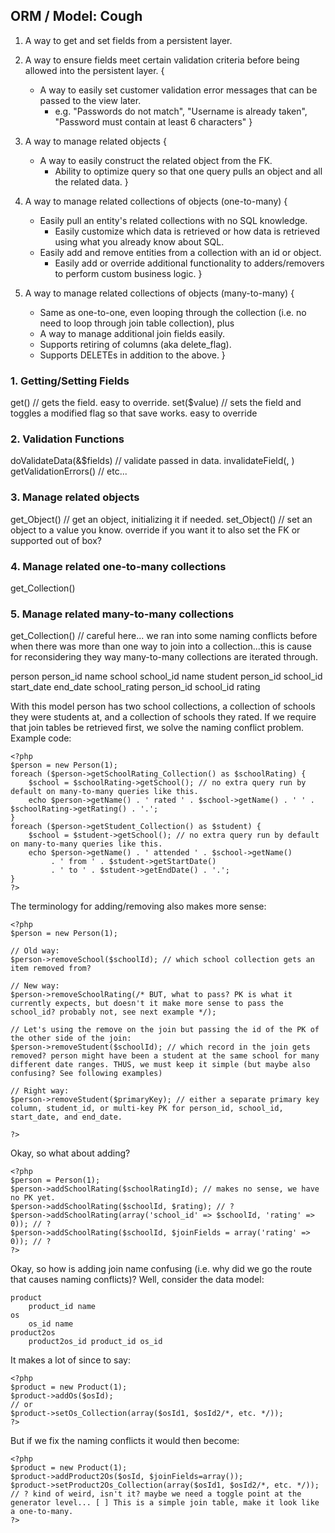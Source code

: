 ORM / Model: Cough
------------------

1. A way to get and set fields from a persistent layer.

2. A way to ensure fields meet certain validation criteria before being allowed into the persistent layer. {
	* A way to easily set customer validation error messages that can be passed to the view later.
		* e.g. "Passwords do not match", "Username is already taken", "Password must contain at least 6 characters"
}

3. A way to manage related objects {
	* A way to easily construct the related object from the FK.
		* Ability to optimize query so that one query pulls an object and all the related data.
}

4. A way to manage related collections of objects (one-to-many) {
	* Easily pull an entity's related collections with no SQL knowledge.
		* Easily customize which data is retrieved or how data is retrieved using what you already know about SQL.
	* Easily add and remove entities from a collection with an id or object.
		* Easily add or override additional functionality to adders/removers to perform custom business logic.
}

5. A way to manage related collections of objects (many-to-many) {
	* Same as one-to-one, even looping through the collection (i.e. no need to loop through join table collection), plus
	* A way to manage additional join fields easily.
	* Supports retiring of columns (aka delete_flag).
	* Supports DELETEs in addition to the above.
}


### 1. Getting/Setting Fields ###
get<field>() // gets the field. easy to override.
set<field>($value) // sets the field and toggles a modified flag so that save works. easy to override

### 2. Validation Functions ###
doValidateData(&$fields) // validate passed in data.
invalidateField(<field>, <message>)
getValidationErrors()
// etc...

### 3. Manage related objects ###
get<object>_Object() // get an object, initializing it if needed.
set<object>_Object() // set an object to a value you know. override if you want it to also set the FK or supported out of box?

### 4. Manage related one-to-many collections ###
get<collection>_Collection()

### 5. Manage related many-to-many collections ###
get<collection>_Collection() // careful here... we ran into some naming conflicts before when there was more than one way to join into a collection...this is cause for reconsidering they way many-to-many collections are iterated through.

person
	person_id name
school
	school_id name
student
	person_id school_id start_date end_date
school_rating
	person_id school_id rating

With this model person has two school collections, a collection of schools they were students at, and a collection of schools they rated. If we require that join tables be retrieved first, we solve the naming conflict problem. Example code:

	<?php
	$person = new Person(1);
	foreach ($person->getSchoolRating_Collection() as $schoolRating) {
		$school = $schoolRating->getSchool(); // no extra query run by default on many-to-many queries like this.
		echo $person->getName() . ' rated ' . $school->getName() . ' ' . $schoolRating->getRating() . '.';
	}
	foreach ($person->getStudent_Collection() as $student) {
		$school = $student->getSchool(); // no extra query run by default on many-to-many queries like this.
		echo $person->getName() . ' attended ' . $school->getName()
		     . ' from ' . $student->getStartDate()
		     . ' to ' . $student->getEndDate() . '.';
	}
	?>

The terminology for adding/removing also makes more sense:

	<?php
	$person = new Person(1);
	
	// Old way:
	$person->removeSchool($schoolId); // which school collection gets an item removed from?
	
	// New way:
	$person->removeSchoolRating(/* BUT, what to pass? PK is what it currently expects, but doesn't it make more sense to pass the school_id? probably not, see next example */);
	
	// Let's using the remove on the join but passing the id of the PK of the other side of the join:
	$person->removeStudent($schoolId); // which record in the join gets removed? person might have been a student at the same school for many different date ranges. THUS, we must keep it simple (but maybe also confusing? See following examples)
	
	// Right way:
	$person->removeStudent($primaryKey); // either a separate primary key column, student_id, or multi-key PK for person_id, school_id, start_date, and end_date.
	
	?>

Okay, so what about adding?

	<?php
	$person = Person(1);
	$person->addSchoolRating($schoolRatingId); // makes no sense, we have no PK yet.
	$person->addSchoolRating($schoolId, $rating); // ?
	$person->addSchoolRating(array('school_id' => $schoolId, 'rating' => 0)); // ?
	$person->addSchoolRating($schoolId, $joinFields = array('rating' => 0)); // ?
	?>
	

Okay, so how is adding join name confusing (i.e. why did we go the route that causes naming conflicts)? Well, consider the data model:

	product
		product_id name
	os
		os_id name
	product2os
		product2os_id product_id os_id

It makes a lot of since to say:

	<?php
	$product = new Product(1);
	$product->addOs($osId);
	// or
	$product->setOs_Collection(array($osId1, $osId2/*, etc. */));
	?>

But if we fix the naming conflicts it would then become:

	<?php
	$product = new Product(1);
	$product->addProduct2Os($osId, $joinFields=array());
	$product->setProduct2Os_Collection(array($osId1, $osId2/*, etc. */)); // ? kind of weird, isn't it? maybe we need a toggle point at the generator level... [ ] This is a simple join table, make it look like a one-to-many.
	?>


